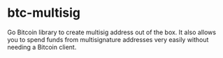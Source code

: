 # btc-multisig
Go Bitcoin library to create multisig address out of the box. It also allows you to spend funds from multisignature addresses very easily without needing a Bitcoin client.
